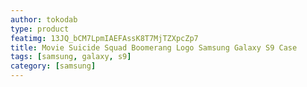 ```yaml
---
author: tokodab
type: product
featimg: 13JQ_bCM7LpmIAEFAssK8T7MjTZXpcZp7
title: Movie Suicide Squad Boomerang Logo Samsung Galaxy S9 Case
tags: [samsung, galaxy, s9]
category: [samsung]
---
```


